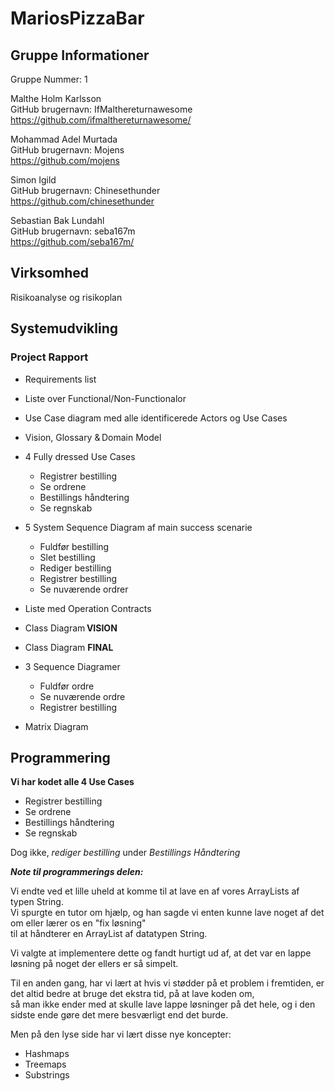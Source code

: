 <h1> MariosPizzaBar </h1>

<h2> Gruppe Informationer </h2>

Gruppe Nummer: 1

Malthe Holm Karlsson <br>
GitHub brugernavn: IfMalthereturnawesome <br>
https://github.com/ifmalthereturnawesome/

Mohammad Adel Murtada  <br>
GitHub brugernavn: Mojens <br>
https://github.com/mojens

Simon Igild <br>
GitHub brugernavn: Chinesethunder <br>
https://github.com/chinesethunder

Sebastian Bak Lundahl <br>
GitHub brugernavn: seba167m <br>
https://github.com/seba167m/

<h2> Virksomhed </h2>

Risikoanalyse og risikoplan


<h2> Systemudvikling  </h2>

<h3> Project Rapport </h3>

* Requirements list   

* Liste over Functional/Non-Functionalor

* Use Case diagram med alle identificerede Actors og Use Cases  

* Vision, Glossary & Domain Model   

* 4 Fully dressed Use Cases
   - Registrer bestilling
   - Se ordrene
   - Bestillings håndtering
   - Se regnskab
   
* 5 System Sequence Diagram af main success scenarie 
   - Fuldfør bestilling
   - Slet bestilling
   - Rediger bestilling
   - Registrer bestilling
   - Se nuværende ordrer
   
* Liste med Operation Contracts  

* Class Diagram **VISION**

* Class Diagram **FINAL**

* 3 Sequence Diagramer 
   - Fuldfør ordre
   - Se nuværende ordre
   - Registrer bestilling

* Matrix Diagram

<h2> Programmering  </h2>

**Vi har kodet alle 4 Use Cases**
   - Registrer bestilling
   - Se ordrene
   - Bestillings håndtering
   - Se regnskab

Dog ikke, *rediger bestilling* under *Bestillings Håndtering*

***Note til programmerings delen:***

Vi endte ved et lille uheld at komme til at lave en af vores ArrayLists af typen String. </br>
Vi spurgte en tutor om hjælp, og han sagde vi enten kunne lave noget af det om eller lærer os en "fix løsning" </br>
til at håndterer en ArrayList af datatypen String.

Vi valgte at implementere dette og fandt hurtigt ud af, at det var en lappe løsning på noget der ellers er så simpelt. </br>

Til en anden gang, har vi lært at hvis vi stødder på et problem i fremtiden, er det altid bedre at bruge det ekstra tid, på at lave koden om, </br>
så man ikke ender med at skulle lave lappe løsninger på det hele, og i den sidste ende gøre det mere besværligt end det burde.



Men på den lyse side har vi lært disse nye koncepter:
* Hashmaps
* Treemaps
* Substrings

